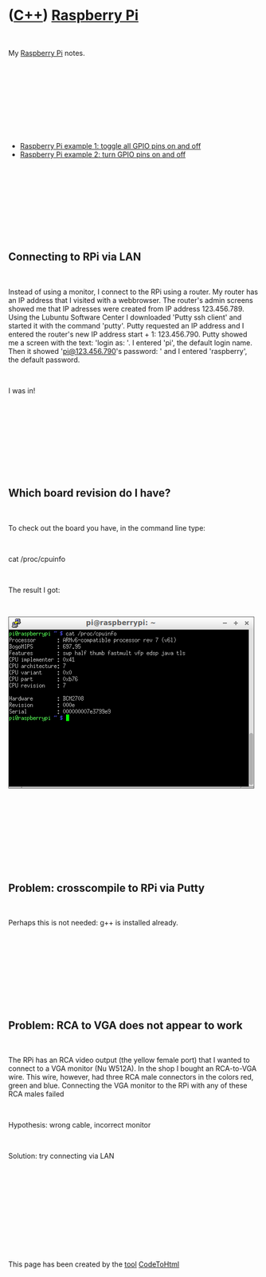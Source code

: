 



 

 

 

 

 

([C++](Cpp.md)) [Raspberry Pi](CppRpi.md)
===========================================

 

My [Raspberry Pi](CppRpi.md) notes.

 

 

 

 

 

-   [Raspberry Pi example 1: toggle all GPIO pins on and
    off](CppRpiExample1.md)
-   [Raspberry Pi example 2: turn GPIO pins on and
    off](CppRpiExample2.md)

 

 

 

 

 

Connecting to RPi via LAN
-------------------------

 

Instead of using a monitor, I connect to the RPi using a router. My
router has an IP address that I visited with a webbrowser. The router's
admin screens showed me that IP adresses were created from IP address
123.456.789. Using the Lubuntu Software Center I downloaded 'Putty ssh
client' and started it with the command 'putty'. Putty requested an IP
address and I entered the router's new IP address start + 1:
123.456.790. Putty showed me a screen with the text: 'login as: '. I
entered 'pi', the default login name. Then it showed 'pi@123.456.790's
password: ' and I entered 'raspberry', the default password.

 

I was in!

 

 

 

 

 

Which board revision do I have?
-------------------------------

 

To check out the board you have, in the command line type:

 

cat /proc/cpuinfo

 

The result I got:

 

![Screenshot](RpiObtainBoardVersion.png)

 

 

 

 

 

Problem: crosscompile to RPi via Putty
--------------------------------------

 

Perhaps this is not needed: g++ is installed already.

 

 

 

 

 

Problem: RCA to VGA does not appear to work
-------------------------------------------

 

The RPi has an RCA video output (the yellow female port) that I wanted
to connect to a VGA monitor (Nu W512A). In the shop I bought an
RCA-to-VGA wire. This wire, however, had three RCA male connectors in
the colors red, green and blue. Connecting the VGA monitor to the RPi
with any of these RCA males failed

 

Hypothesis: wrong cable, incorrect monitor

 

Solution: try connecting via LAN

 

 

 

 

 





 




This page has been created by the [tool](Tools.md)
[CodeToHtml](ToolCodeToHtml.md)

